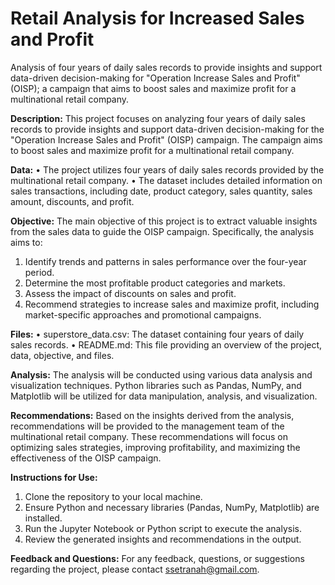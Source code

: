 # Retail Analysis for Increased Sales and Profit
Analysis of four years of daily sales records to provide insights and support data-driven decision-making for "Operation Increase Sales and Profit" (OISP);  a campaign that aims to boost sales and maximize profit for a multinational retail company.


**Description:**
This project focuses on analyzing four years of daily sales records to provide insights and support data-driven decision-making for the "Operation Increase Sales and Profit" (OISP) campaign. The campaign aims to boost sales and maximize profit for a multinational retail company.

**Data:**
•	The project utilizes four years of daily sales records provided by the multinational retail company.
•	The dataset includes detailed information on sales transactions, including date, product category, sales quantity, sales amount, discounts, and profit.

**Objective:**
The main objective of this project is to extract valuable insights from the sales data to guide the OISP campaign. Specifically, the analysis aims to:
1.	Identify trends and patterns in sales performance over the four-year period.
2.	Determine the most profitable product categories and markets.
3.	Assess the impact of discounts on sales and profit.
4.	Recommend strategies to increase sales and maximize profit, including market-specific approaches and promotional campaigns.

**Files:**
•	superstore_data.csv: The dataset containing four years of daily sales records.
•	README.md: This file providing an overview of the project, data, objective, and files.

**Analysis:**
The analysis will be conducted using various data analysis and visualization techniques. Python libraries such as Pandas, NumPy, and Matplotlib will be utilized for data manipulation, analysis, and visualization.

**Recommendations:**
Based on the insights derived from the analysis, recommendations will be provided to the management team of the multinational retail company. These recommendations will focus on optimizing sales strategies, improving profitability, and maximizing the effectiveness of the OISP campaign.

**Instructions for Use:**
1.	Clone the repository to your local machine.
2.	Ensure Python and necessary libraries (Pandas, NumPy, Matplotlib) are installed.
3.	Run the Jupyter Notebook or Python script to execute the analysis.
4.	Review the generated insights and recommendations in the output.

**Feedback and Questions:**
For any feedback, questions, or suggestions regarding the project, please contact ssetranah@gmail.com.
